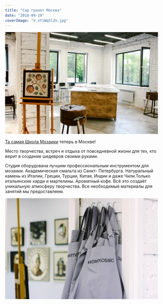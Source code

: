 ```yaml
---
title: "Сад гранат Москва"
date: "2018-09-19"
coverImage: "V_xYiWqSlZo.jpg"
---
```


![](images/Tieh5Aff3-g.jpg)

[Та самая Школа Мозаики](http://ooley.ru/map/sad-granat/) теперь в Москве!

Место творчества, встреч и отдыха от повседневной жизни для тех, кто верит в создание шедевров своими руками.

Студия оборудована лучшим профессиональным инструментом для мозаики. Академическая смальта из Санкт- Петербурга. Натуральный камень из Италии, Греции, Турции, Китая, Индии и даже Чили.Только итальянские харди и мартелины. Ароматный кофе. Всё это создаёт уникальную атмосферу творчества. Все необходимые материалы для занятий мы предоставляем.

![](images/obdEiaGtXKA.jpg)
